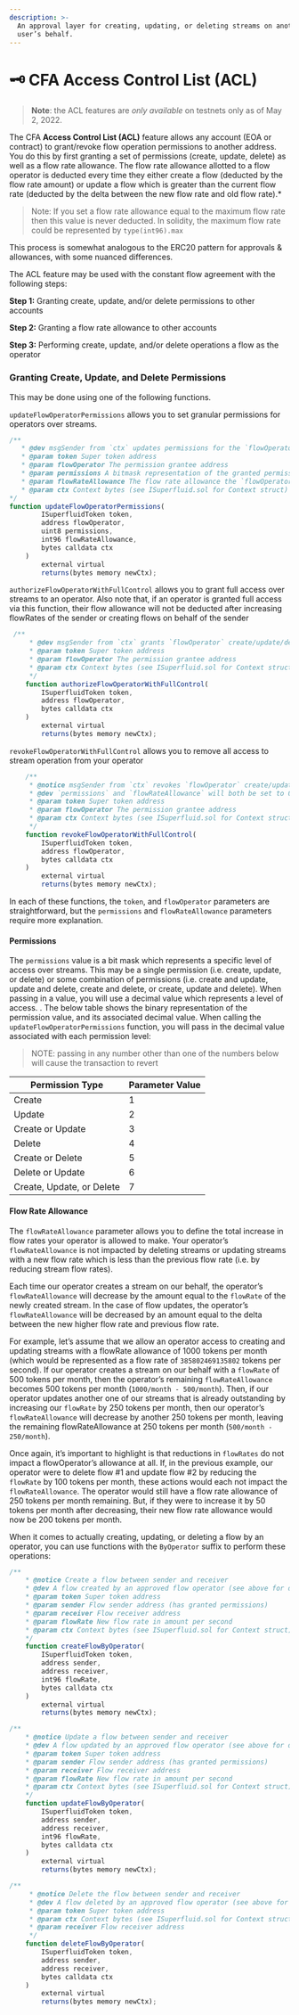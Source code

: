```yaml
---
description: >-
  An approval layer for creating, updating, or deleting streams on another
  user’s behalf.
---
```


# 🗝 CFA Access Control List (ACL)

> **Note**: the ACL features are _only available_ on testnets only as of May 2, 2022. &#x20;

The CFA **Access Control List (ACL)** feature allows any account (EOA or contract) to grant/revoke flow operation permissions to another address. You do this by first granting a set of permissions (create, update, delete) as well as a flow rate allowance. The flow rate allowance allotted to a flow operator is deducted every time they either create a flow (deducted by the flow rate amount) or update a flow which is greater than the current flow rate (deducted by the delta between the new flow rate and old flow rate).\*

> Note: If you set a flow rate allowance equal to the maximum flow rate then this value is never deducted. In solidity, the maximum flow rate could be represented by `type(int96).max`

This process is somewhat analogous to the ERC20 pattern for approvals & allowances, with some nuanced differences.

The ACL feature may be used with the constant flow agreement with the following steps:

**Step 1:** Granting create, update, and/or delete permissions to other accounts

**Step 2:** Granting a flow rate allowance to other accounts

**Step 3:** Performing create, update, and/or delete operations a flow as the operator

### Granting Create, Update, and Delete Permissions

This may be done using one of the following functions.

`updateFlowOperatorPermissions` allows you to set granular permissions for operators over streams.

```jsx
/**
   * @dev msgSender from `ctx` updates permissions for the `flowOperator` with `flowRateAllowance`
   * @param token Super token address
   * @param flowOperator The permission grantee address
   * @param permissions A bitmask representation of the granted permissions
   * @param flowRateAllowance The flow rate allowance the `flowOperator` is granted (only goes down)
   * @param ctx Context bytes (see ISuperfluid.sol for Context struct)
*/
function updateFlowOperatorPermissions(
        ISuperfluidToken token,
        address flowOperator,
        uint8 permissions,
        int96 flowRateAllowance,
        bytes calldata ctx
    ) 
        external virtual
        returns(bytes memory newCtx);
```

`authorizeFlowOperatorWithFullControl` allows you to grant full access over streams to an operator. Also note that, if an operator is granted full access via this function, their flow allowance will not be deducted after increasing flowRates of the sender or creating flows on behalf of the sender

```jsx
 /**
     * @dev msgSender from `ctx` grants `flowOperator` create/update/delete permissions with flowRateAllowance as type(int96).max
     * @param token Super token address
     * @param flowOperator The permission grantee address
     * @param ctx Context bytes (see ISuperfluid.sol for Context struct)
     */
    function authorizeFlowOperatorWithFullControl(
        ISuperfluidToken token,
        address flowOperator,
        bytes calldata ctx
    )
        external virtual
        returns(bytes memory newCtx); 
```

`revokeFlowOperatorWithFullControl` allows you to remove all access to stream operation from your operator

```jsx
    /**
     * @notice msgSender from `ctx` revokes `flowOperator` create/update/delete permissions
     * @dev `permissions` and `flowRateAllowance` will both be set to 0
     * @param token Super token address
     * @param flowOperator The permission grantee address
     * @param ctx Context bytes (see ISuperfluid.sol for Context struct)
     */
    function revokeFlowOperatorWithFullControl(
        ISuperfluidToken token,
        address flowOperator,
        bytes calldata ctx
    )
        external virtual
        returns(bytes memory newCtx);
```

In each of these functions, the `token`, and `flowOperator` parameters are straightforward, but the `permissions` and `flowRateAllowance` parameters require more explanation.

#### Permissions

The `permissions` value is a bit mask which represents a specific level of access over streams. This may be a single permission (i.e. create, update, or delete) or some combination of permissions (i.e. create and update, update and delete, create and delete, or create, update and delete). When passing in a value, you will use a decimal value which represents a level of access. . The below table shows the binary representation of the permission value, and its associated decimal value. When calling the `updateFlowOperatorPermissions` function, you will pass in the decimal value associated with each permission level:

> NOTE: passing in any number other than one of the numbers below will cause the transaction to revert

| Permission Type           | Parameter Value |
| ------------------------- | --------------- |
| Create                    | 1               |
| Update                    | 2               |
| Create or Update          | 3               |
| Delete                    | 4               |
| Create or Delete          | 5               |
| Delete or Update          | 6               |
| Create, Update, or Delete | 7               |

#### Flow Rate Allowance

The `flowRateAllowance` parameter allows you to define the total increase in flow rates your operator is allowed to make. Your operator’s `flowRateAllowance` is not impacted by deleting streams or updating streams with a new flow rate which is less than the previous flow rate (i.e. by reducing stream flow rates).

Each time our operator creates a stream on our behalf, the operator’s `flowRateAllowance` will decrease by the amount equal to the `flowRate` of the newly created stream. In the case of flow updates, the operator’s `flowRateAllowance` will be decreased by an amount equal to the delta between the new higher flow rate and previous flow rate.

For example, let’s assume that we allow an operator access to creating and updating streams with a flowRate allowance of 1000 tokens per month (which would be represented as a flow rate of `385802469135802` tokens per second). If our operator creates a stream on our behalf with a `flowRate` of 500 tokens per month, then the operator’s remaining `flowRateAllowance` becomes 500 tokens per month (`1000/month - 500/month`). Then, if our operator updates another one of our streams that is already outstanding by increasing our `flowRate` by 250 tokens per month, then our operator’s `flowRateAllowance` will decrease by another 250 tokens per month, leaving the remaining flowRateAllowance at 250 tokens per month (`500/month - 250/month`).

Once again, it’s important to highlight is that reductions in `flowRates` do not impact a flowOperator’s allowance at all. If, in the previous example, our operator were to delete flow #1 and update flow #2 by reducing the `flowRate` by 100 tokens per month, these actions would each not impact the `flowRateAllowance`. The operator would still have a flow rate allowance of 250 tokens per month remaining. But, if they were to increase it by 50 tokens per month after decreasing, their new flow rate allowance would now be 200 tokens per month.

When it comes to actually creating, updating, or deleting a flow by an operator, you can use functions with the `ByOperator` suffix to perform these operations:

```jsx
/**
    * @notice Create a flow between sender and receiver
    * @dev A flow created by an approved flow operator (see above for details on callbacks)
    * @param token Super token address
    * @param sender Flow sender address (has granted permissions)
    * @param receiver Flow receiver address
    * @param flowRate New flow rate in amount per second
    * @param ctx Context bytes (see ISuperfluid.sol for Context struct)
    */
    function createFlowByOperator(
        ISuperfluidToken token,
        address sender,
        address receiver,
        int96 flowRate,
        bytes calldata ctx
    )
        external virtual
        returns(bytes memory newCtx);
```

```jsx
/**
    * @notice Update a flow between sender and receiver
    * @dev A flow updated by an approved flow operator (see above for details on callbacks)
    * @param token Super token address
    * @param sender Flow sender address (has granted permissions)
    * @param receiver Flow receiver address
    * @param flowRate New flow rate in amount per second
    * @param ctx Context bytes (see ISuperfluid.sol for Context struct)
    */
    function updateFlowByOperator(
        ISuperfluidToken token,
        address sender,
        address receiver,
        int96 flowRate,
        bytes calldata ctx
    )
        external virtual
        returns(bytes memory newCtx);
```

```jsx
/**
     * @notice Delete the flow between sender and receiver
     * @dev A flow deleted by an approved flow operator (see above for details on callbacks)
     * @param token Super token address
     * @param ctx Context bytes (see ISuperfluid.sol for Context struct)
     * @param receiver Flow receiver address
     */
    function deleteFlowByOperator(
        ISuperfluidToken token,
        address sender,
        address receiver,
        bytes calldata ctx
    )
        external virtual
        returns(bytes memory newCtx);
```
